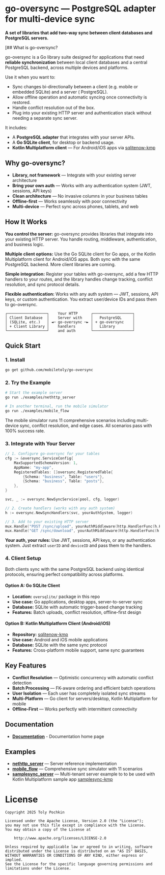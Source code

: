 # go-oversync — PostgreSQL adapter for multi-device sync

**A set of libraries that add two-way sync between client databases and PostgreSQL
servers.**

[## What is go-oversync?

go-oversync is a Go library suite designed for applications that need **reliable synchronization**
between local client databases and a central PostgreSQL backend, across multiple devices and
platforms.

Use it when you want to:

- Sync changes bi-directionally between a client (e.g. mobile or embedded SQLite) and a server (
  PostgreSQL).
- Allow offline operation and automatic syncing once connectivity is restored.
- Handle conflict resolution out of the box.
- Plug into your existing HTTP server and authentication stack without needing a separate sync
  server.

It includes:

- A **PostgreSQL adapter** that integrates with your server APIs.
- A **Go SQLite client**, for desktop or backend usage.
- **Kotlin Multiplatform client** — For Android/iOS apps
  via [sqlitenow-kmp](https://github.com/mobiletoly/sqlitenow-kmp)


## Why go-oversync?

- **Library, not framework** — Integrate with your existing server architecture
- **Bring your own auth** — Works with any authentication system (JWT, sessions, API keys)
- **Clean architecture** — No invasive columns in your business tables
- **Offline-first** — Works seamlessly with poor connectivity
- **Multi-device** — Perfect sync across phones, tablets, and web

## How It Works

**You control the server:** go-oversync provides libraries that integrate into your existing HTTP
server. You handle routing, middleware, authentication, and business logic.

**Multiple client options:** Use the Go SQLite client for Go apps, or the Kotlin Multiplatform
client for Android/iOS apps. Both sync with the same PostgreSQL backend. More client libraries
are coming.

**Simple integration:** Register your tables with go-oversync, add a few HTTP handlers to your
routes, and the library handles change tracking, conflict resolution, and sync protocol details.

**Flexible authentication:** Works with any auth system — JWT, sessions, API keys, or custom
authentication. You extract user/device IDs and pass them to go-oversync.

```
┌──────────────────┐    Your HTTP      ┌──────────────────┐
│ Client Database  │    Server with    │   PostgreSQL     │
│ (SQLite, etc.)   │ ◄─ go-oversync ─► │ + go-oversync    │
│ + Client Library │    handlers       │   Library        │
└──────────────────┘    and auth       └──────────────────┘
```


## Quick Start

### 1. Install

```bash
go get github.com/mobiletoly/go-oversync
```

### 2. Try the Example

```bash
# Start the example server
go run ./examples/nethttp_server

# In another terminal, run the mobile simulator
go run ./examples/mobile_flow
```

The mobile simulator runs 11 comprehensive scenarios including multi-device sync, conflict
resolution, and edge cases. All scenarios pass with 100% success rate.

### 3. Integrate with Your Server

```go
// 1. Configure go-oversync for your tables
cfg := &oversync.ServiceConfig{
    MaxSupportedSchemaVersion: 1,
    AppName: "my-app",
    RegisteredTables: []oversync.RegisteredTable{
        {Schema: "business", Table: "users"},
        {Schema: "business", Table: "posts"},
    },
}

svc, _ := oversync.NewSyncService(pool, cfg, logger)

// 2. Create handlers (works with any auth system)
h := oversync.NewSyncHandlers(svc, yourAuthSystem, logger)

// 3. Add to your existing HTTP server
mux.Handle("POST /sync/upload", yourAuthMiddleware(http.HandlerFunc(h.HandleUpload)))
mux.Handle("GET /sync/download", yourAuthMiddleware(http.HandlerFunc(h.HandleDownload)))
```

**Your auth, your rules:** Use JWT, sessions, API keys, or any authentication system. Just extract
`userID` and `deviceID` and pass them to the handlers.


### 4. Client Setup

Both clients sync with the same PostgreSQL backend using identical protocols, ensuring perfect
compatibility across platforms.

#### Option A: Go SQLite Client

- **Location:** `oversqlite/` package in this repo
- **Use case:** Go applications, desktop apps, server-to-server sync
- **Database:** SQLite with automatic trigger-based change tracking
- **Features:** Batch uploads, conflict resolution, offline-first design

#### Option B: Kotlin Multiplatform Client (Android/iOS)

- **Repository:** [sqlitenow-kmp](https://github.com/mobiletoly/sqlitenow-kmp)
- **Use case:** Android and iOS mobile applications
- **Database:** SQLite with the same sync protocol
- **Features:** Cross-platform mobile support, same sync guarantees


## Key Features

- **Conflict Resolution** — Optimistic concurrency with automatic conflict detection
- **Batch Processing** — FK-aware ordering and efficient batch operations
- **User Isolation** — Each user has completely isolated sync streams
- **Multi-Platform** — Go client for servers/desktop, Kotlin Multiplatform for mobile
- **Offline-First** — Works perfectly with intermittent connectivity


## Documentation

- **[Documentation](https://mobiletoly.github.io/go-oversync/)** - Documentation home page

## Examples

- **[nethttp_server](examples/nethttp_server/)** — Server reference implementation
- **[mobile_flow](examples/mobile_flow/)** — Comprehensive sync simulator with 11 scenarios
- **[samplesync_server](examples/samplesync_server/)** — Multi-tenant server example to
  to be used with Kotlin Multiplatform sample app
  [samplesync-kmp](https://github.com/mobiletoly/sqlitenow-kmp/tree/main/samplesync-kmp)


# License

```
Copyright 2025 Toly Pochkin

Licensed under the Apache License, Version 2.0 (the "License");
you may not use this file except in compliance with the License.
You may obtain a copy of the License at

    http://www.apache.org/licenses/LICENSE-2.0

Unless required by applicable law or agreed to in writing, software
distributed under the License is distributed on an "AS IS" BASIS,
WITHOUT WARRANTIES OR CONDITIONS OF ANY KIND, either express or implied.
See the License for the specific language governing permissions and
limitations under the License.
```
